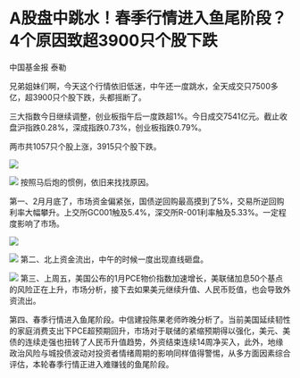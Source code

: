 # A股盘中跳水！春季行情进入鱼尾阶段？4个原因致超3900只个股下跌

中国基金报 泰勒

兄弟姐妹们啊，今天这个行情依旧低迷，中午还一度跳水，全天成交只7500多亿，超3900只个股下跌，头都摇断了。

三大指数今日继续调整，创业板指午后一度跌超1%。今日成交7541亿元。截止收盘沪指跌0.28%，深成指跌0.73%，创业板指跌0.79%。

两市共1057只个股上涨，3915只个股下跌。

![](https://inews.gtimg.com/newsapp_bt/0/15694442760/1000)

![](https://inews.gtimg.com/newsapp_bt/0/15694442764/1000)
按照马后炮的惯例，依旧来找找原因。

第一、2月月底了，市场资金偏紧张，国债逆回购最高摸到了5%，交易所逆回购利率大幅攀升。上交所GC001触及5.4%，深交所R-001利率触及5.33%。一定程度影响了市场。

![](https://inews.gtimg.com/newsapp_bt/0/15694442777/1000)

![](https://inews.gtimg.com/newsapp_bt/0/15694442225/1000)
第二、北上资金流出，中午的时候一度出现直线砸盘。

![](https://inews.gtimg.com/newsapp_bt/0/15694442228/1000)
第三、上周五，美国公布的1月PCE物价指数加速增长，美联储加息50个基点的风险正在上升，市场分析，接下去如果美元继续升值、人民币贬值，也会导致外资流出。

第四、春季行情进入鱼尾阶段。中信建投陈果老师昨晚分析了。当前美国延续韧性的家庭消费支出下PCE超预期回升，市场对于联储的紧缩预期得以强化，美元、美债的连续走强也扭转了人民币升值趋势，外资结束连续14周净买入，此外，地缘政治风险与城投债波动对投资者情绪周期的影响同样值得警惕，从多方面因素综合评估，本轮春季行情正进入难赚钱的鱼尾阶段。

